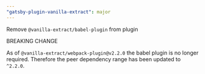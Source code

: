 ```yaml
---
"gatsby-plugin-vanilla-extract": major
---
```


Remove `@vanilla-extract/babel-plugin` from plugin

BREAKING CHANGE

As of `@vanilla-extract/webpack-plugin@v2.2.0` the babel plugin is no longer required. Therefore the peer dependency range has been updated to `^2.2.0`.
